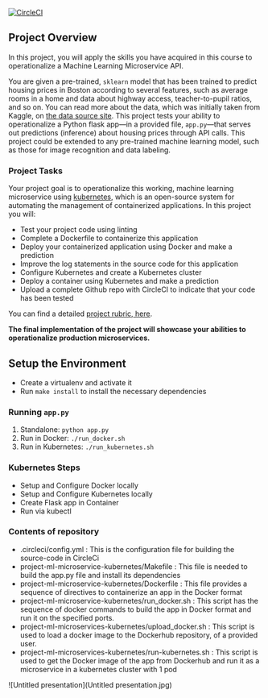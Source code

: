 [![CircleCI](https://img.shields.io/circleci/build/github/sudarshanasharma/DevOps_Microservices/circleci-project-setup)](https://app.circleci.com/pipelines/github/sudarshanasharma/DevOps_Microservices)

## Project Overview

In this project, you will apply the skills you have acquired in this course to operationalize a Machine Learning Microservice API. 

You are given a pre-trained, `sklearn` model that has been trained to predict housing prices in Boston according to several features, such as average rooms in a home and data about highway access, teacher-to-pupil ratios, and so on. You can read more about the data, which was initially taken from Kaggle, on [the data source site](https://www.kaggle.com/c/boston-housing). This project tests your ability to operationalize a Python flask app—in a provided file, `app.py`—that serves out predictions (inference) about housing prices through API calls. This project could be extended to any pre-trained machine learning model, such as those for image recognition and data labeling.

### Project Tasks

Your project goal is to operationalize this working, machine learning microservice using [kubernetes](https://kubernetes.io/), which is an open-source system for automating the management of containerized applications. In this project you will:
* Test your project code using linting
* Complete a Dockerfile to containerize this application
* Deploy your containerized application using Docker and make a prediction
* Improve the log statements in the source code for this application
* Configure Kubernetes and create a Kubernetes cluster
* Deploy a container using Kubernetes and make a prediction
* Upload a complete Github repo with CircleCI to indicate that your code has been tested

You can find a detailed [project rubric, here](https://review.udacity.com/#!/rubrics/2576/view).

**The final implementation of the project will showcase your abilities to operationalize production microservices.**


## Setup the Environment

* Create a virtualenv and activate it
* Run `make install` to install the necessary dependencies

### Running `app.py`

1. Standalone:  `python app.py`
2. Run in Docker:  `./run_docker.sh`
3. Run in Kubernetes:  `./run_kubernetes.sh`

### Kubernetes Steps

* Setup and Configure Docker locally
* Setup and Configure Kubernetes locally
* Create Flask app in Container
* Run via kubectl

### Contents of repository
* .circleci/config.yml : This is the configuration file for building the source-code in CircleCi
* project-ml-microservice-kubernetes/Makefile : This file is needed to build the app.py file and install its dependencies 
* project-ml-microservice-kubernetes/Dockerfile : This file provides a sequence of directives to containerize an app in the Docker format
* project-ml-microservice-kubernetes/run_docker.sh : This script has the sequence of docker commands to build the app in Docker format and run it on the specified ports.
* project-ml-microservices-kubernetes/upload_docker.sh : This script is used to load a docker image to the Dockerhub repository, of a provided user.
* project-ml-microservices-kubernetes/run-kubernetes.sh : This script is used to get the Docker image of the app from Dockerhub and run it as a microservice in a kubernetes cluster with 1 pod

![Untitled presentation](Untitled presentation.jpg)
